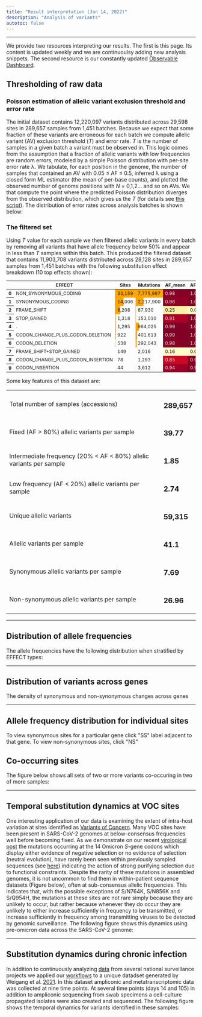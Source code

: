 ```yaml
---
title: "Result interpretation (Jan 14, 2022)"
description: "Analysis of variants"
autotoc: false
---
```


-----

We provide two resources interpreting our results. The first is this page. Its content is updated weekly and we are continuoulsy adding new analysis snippets. The second resource is our constantly updated [Observable Dashboard](http://covid19.galaxyproject.org/dashboard).


## Thresholding of raw data

### Poisson estimation of allelic variant exclusion threshold and error rate


The initial dataset contains 12,220,097 variants distributed across 29,598 sites in 289,657 samples from 1,451 batches. Because we expect that some fraction of these variants are erroneous for each batch we compute allelic variant (AV) exclusion threshold (*T*) and error rate. *T* is the number of samples in a given batch a variant must be observed in. This logic comes from the assumption that a fraction of allelic variants with low frequencies are random errors, modeled by a simple Poisson distribution with per-site error rate λ. We tabulate, for each position in the genome, the number of samples that contained an AV with 0.05 ≤ AF ≤ 0.5, inferred λ using a closed form ML estimator (the mean of per-base counts), and plotted the observed number of genome positions with *N* = 0,1,2… and so on AVs.  We that compute the point where the predicted Poisson distribution diverges from the observed distribution, which gives us the *T* (for details see [this script](https://github.com/usegalaxy-eu/ena-cog-uk-wfs/blob/aggregate-observable-data/aggregator.py)). The distribution of error rates across analysis batches is shown below:

<div class="shadow-sm p-3 mb-5 bg-light rounded" align="center">
  <vega-embed spec="https://raw.githubusercontent.com/galaxyproject/SARS-CoV-2/master/data/ipynb/graphs/poisson.json"/>
</div> 

### The filtered set

Using *T* value for each sample we then filtered allelic variants in every batch by removing all variants that have allele frequency below 50% and appear in less than *T* samples within this batch. This produced the filtered dataset that contains 11,903,708 variants distributed across 28,128 sites in 289,657 samples from 1,451 batches with the following substitution effect breakdown (10 top effects shown):


<div class="compact">

<style type="text/css">#T_e4f60_  {  font-size: 9pt;}#T_e4f60_r0_c1, #T_e4f60_r0_c2 {  width: 10em;  height: 80%;  background: linear-gradient(90deg,orange 100.0%, transparent 100.0%);}#T_e4f60_r0_c3, #T_e4f60_r6_c3 {  background-color: #860026;  color: #f1f1f1;}#T_e4f60_r0_c4, #T_e4f60_r1_c4, #T_e4f60_r2_c5, #T_e4f60_r3_c4, #T_e4f60_r4_c3, #T_e4f60_r4_c4, #T_e4f60_r5_c3, #T_e4f60_r5_c4, #T_e4f60_r6_c4 {  background-color: #800026;  color: #f1f1f1;}#T_e4f60_r0_c5 {  background-color: #ffe895;  color: #000000;}#T_e4f60_r1_c1 {  width: 10em;  height: 80%;  background: linear-gradient(90deg,orange 42.2%, transparent 42.2%);}#T_e4f60_r1_c2 {  width: 10em;  height: 80%;  background: linear-gradient(90deg,orange 28.5%, transparent 28.5%);}#T_e4f60_r1_c3 {  background-color: #910026;  color: #f1f1f1;}#T_e4f60_r1_c5 {  background-color: #fec45f;  color: #000000;}#T_e4f60_r2_c1 {  width: 10em;  height: 80%;  background: linear-gradient(90deg,orange 24.8%, transparent 24.8%);}#T_e4f60_r2_c2 {  width: 10em;  height: 80%;  background: linear-gradient(90deg,orange 1.1%, transparent 1.1%);}#T_e4f60_r2_c3 {  background-color: #fff0a7;  color: #000000;}#T_e4f60_r2_c4 {  background-color: #fffcc5;  color: #000000;}#T_e4f60_r3_c1 {  width: 10em;  height: 80%;  background: linear-gradient(90deg,orange 4.0%, transparent 4.0%);}#T_e4f60_r3_c2 {  width: 10em;  height: 80%;  background: linear-gradient(90deg,orange 2.0%, transparent 2.0%);}#T_e4f60_r3_c3 {  background-color: #ae0026;  color: #f1f1f1;}#T_e4f60_r3_c5, #T_e4f60_r8_c5 {  background-color: #e0181d;  color: #f1f1f1;}#T_e4f60_r4_c1 {  width: 10em;  height: 80%;  background: linear-gradient(90deg,orange 3.9%, transparent 3.9%);}#T_e4f60_r4_c2 {  width: 10em;  height: 80%;  background: linear-gradient(90deg,orange 12.4%, transparent 12.4%);}#T_e4f60_r4_c5, #T_e4f60_r7_c3, #T_e4f60_r7_c4 {  background-color: #ffffcc;  color: #000000;}#T_e4f60_r5_c1 {  width: 10em;  height: 80%;  background: linear-gradient(90deg,orange 2.8%, transparent 2.8%);}#T_e4f60_r5_c2 {  width: 10em;  height: 80%;  background: linear-gradient(90deg,orange 5.2%, transparent 5.2%);}#T_e4f60_r5_c5 {  background-color: #fff9be;  color: #000000;}#T_e4f60_r6_c1 {  width: 10em;  height: 80%;  background: linear-gradient(90deg,orange 1.6%, transparent 1.6%);}#T_e4f60_r6_c2 {  width: 10em;  height: 80%;  background: linear-gradient(90deg,orange 3.8%, transparent 3.8%);}#T_e4f60_r6_c5 {  background-color: #ffeea3;  color: #000000;}#T_e4f60_r7_c1 {  width: 10em;  height: 80%;  background: linear-gradient(90deg,orange 0.4%, transparent 0.4%);}#T_e4f60_r7_c2, #T_e4f60_r8_c2, #T_e4f60_r9_c2 {  width: 10em;  height: 80%;  background: linear-gradient(90deg,orange 0.0%, transparent 0.0%);}#T_e4f60_r7_c5 {  background-color: #fc5b2e;  color: #f1f1f1;}#T_e4f60_r8_c1 {  width: 10em;  height: 80%;  background: linear-gradient(90deg,orange 0.2%, transparent 0.2%);}#T_e4f60_r8_c3 {  background-color: #ca0923;  color: #f1f1f1;}#T_e4f60_r8_c4, #T_e4f60_r9_c4 {  background-color: #840026;  color: #f1f1f1;}#T_e4f60_r9_c1 {  width: 10em;  height: 80%;  background: linear-gradient(90deg,orange 0.1%, transparent 0.1%);}#T_e4f60_r9_c3 {  background-color: #9d0026;  color: #f1f1f1;}#T_e4f60_r9_c5 {  background-color: #fd9f44;  color: #000000;}</style><table id="T_e4f60_">  <thead>    <tr>      <th class="blank level0" >&nbsp;</th>      <th class="col_heading level0 c0" >EFFECT</th>      <th class="col_heading level0 c1" >Sites</th>      <th class="col_heading level0 c2" >Mutations</th>      <th class="col_heading level0 c3" >AF_mean</th>      <th class="col_heading level0 c4" >AF_median</th>      <th class="col_heading level0 c5" >AF_std</th>    </tr>  </thead>  <tbody>    <tr>      <th id="T_e4f60_level0_r0" class="row_heading level0 r0" >0</th>      <td id="T_e4f60_r0_c0" class="data r0 c0" >NON_SYNONYMOUS_CODING</td>      <td id="T_e4f60_r0_c1" class="data r0 c1" >33,159</td>      <td id="T_e4f60_r0_c2" class="data r0 c2" >7,775,997</td>      <td id="T_e4f60_r0_c3" class="data r0 c3" >0.98</td>      <td id="T_e4f60_r0_c4" class="data r0 c4" >1.00</td>      <td id="T_e4f60_r0_c5" class="data r0 c5" >0.11</td>    </tr>    <tr>      <th id="T_e4f60_level0_r1" class="row_heading level0 r1" >1</th>      <td id="T_e4f60_r1_c0" class="data r1 c0" >SYNONYMOUS_CODING</td>      <td id="T_e4f60_r1_c1" class="data r1 c1" >14,006</td>      <td id="T_e4f60_r1_c2" class="data r1 c2" >2,217,900</td>      <td id="T_e4f60_r1_c3" class="data r1 c3" >0.96</td>      <td id="T_e4f60_r1_c4" class="data r1 c4" >1.00</td>      <td id="T_e4f60_r1_c5" class="data r1 c5" >0.15</td>    </tr>    <tr>      <th id="T_e4f60_level0_r2" class="row_heading level0 r2" >2</th>      <td id="T_e4f60_r2_c0" class="data r2 c0" >FRAME_SHIFT</td>      <td id="T_e4f60_r2_c1" class="data r2 c1" >8,208</td>      <td id="T_e4f60_r2_c2" class="data r2 c2" >87,930</td>      <td id="T_e4f60_r2_c3" class="data r2 c3" >0.25</td>      <td id="T_e4f60_r2_c4" class="data r2 c4" >0.09</td>      <td id="T_e4f60_r2_c5" class="data r2 c5" >0.32</td>    </tr>    <tr>      <th id="T_e4f60_level0_r3" class="row_heading level0 r3" >3</th>      <td id="T_e4f60_r3_c0" class="data r3 c0" >STOP_GAINED</td>      <td id="T_e4f60_r3_c1" class="data r3 c1" >1,318</td>      <td id="T_e4f60_r3_c2" class="data r3 c2" >153,010</td>      <td id="T_e4f60_r3_c3" class="data r3 c3" >0.91</td>      <td id="T_e4f60_r3_c4" class="data r3 c4" >1.00</td>      <td id="T_e4f60_r3_c5" class="data r3 c5" >0.26</td>    </tr>    <tr>      <th id="T_e4f60_level0_r4" class="row_heading level0 r4" >4</th>      <td id="T_e4f60_r4_c0" class="data r4 c0" >.</td>      <td id="T_e4f60_r4_c1" class="data r4 c1" >1,295</td>      <td id="T_e4f60_r4_c2" class="data r4 c2" >964,025</td>      <td id="T_e4f60_r4_c3" class="data r4 c3" >0.99</td>      <td id="T_e4f60_r4_c4" class="data r4 c4" >1.00</td>      <td id="T_e4f60_r4_c5" class="data r4 c5" >0.07</td>    </tr>    <tr>      <th id="T_e4f60_level0_r5" class="row_heading level0 r5" >5</th>      <td id="T_e4f60_r5_c0" class="data r5 c0" >CODON_CHANGE_PLUS_CODON_DELETION</td>      <td id="T_e4f60_r5_c1" class="data r5 c1" >922</td>      <td id="T_e4f60_r5_c2" class="data r5 c2" >401,613</td>      <td id="T_e4f60_r5_c3" class="data r5 c3" >0.99</td>      <td id="T_e4f60_r5_c4" class="data r5 c4" >1.00</td>      <td id="T_e4f60_r5_c5" class="data r5 c5" >0.08</td>    </tr>    <tr>      <th id="T_e4f60_level0_r6" class="row_heading level0 r6" >6</th>      <td id="T_e4f60_r6_c0" class="data r6 c0" >CODON_DELETION</td>      <td id="T_e4f60_r6_c1" class="data r6 c1" >538</td>      <td id="T_e4f60_r6_c2" class="data r6 c2" >292,043</td>      <td id="T_e4f60_r6_c3" class="data r6 c3" >0.98</td>      <td id="T_e4f60_r6_c4" class="data r6 c4" >1.00</td>      <td id="T_e4f60_r6_c5" class="data r6 c5" >0.10</td>    </tr>    <tr>      <th id="T_e4f60_level0_r7" class="row_heading level0 r7" >7</th>      <td id="T_e4f60_r7_c0" class="data r7 c0" >FRAME_SHIFT+STOP_GAINED</td>      <td id="T_e4f60_r7_c1" class="data r7 c1" >149</td>      <td id="T_e4f60_r7_c2" class="data r7 c2" >2,016</td>      <td id="T_e4f60_r7_c3" class="data r7 c3" >0.16</td>      <td id="T_e4f60_r7_c4" class="data r7 c4" >0.07</td>      <td id="T_e4f60_r7_c5" class="data r7 c5" >0.22</td>    </tr>    <tr>      <th id="T_e4f60_level0_r8" class="row_heading level0 r8" >8</th>      <td id="T_e4f60_r8_c0" class="data r8 c0" >CODON_CHANGE_PLUS_CODON_INSERTION</td>      <td id="T_e4f60_r8_c1" class="data r8 c1" >78</td>      <td id="T_e4f60_r8_c2" class="data r8 c2" >1,293</td>      <td id="T_e4f60_r8_c3" class="data r8 c3" >0.85</td>      <td id="T_e4f60_r8_c4" class="data r8 c4" >0.99</td>      <td id="T_e4f60_r8_c5" class="data r8 c5" >0.26</td>    </tr>    <tr>      <th id="T_e4f60_level0_r9" class="row_heading level0 r9" >9</th>      <td id="T_e4f60_r9_c0" class="data r9 c0" >CODON_INSERTION</td>      <td id="T_e4f60_r9_c1" class="data r9 c1" >44</td>      <td id="T_e4f60_r9_c2" class="data r9 c2" >3,612</td>      <td id="T_e4f60_r9_c3" class="data r9 c3" >0.94</td>      <td id="T_e4f60_r9_c4" class="data r9 c4" >0.99</td>      <td id="T_e4f60_r9_c5" class="data r9 c5" >0.18</td>    </tr>  </tbody></table>

</div>


Some key features of this dataset are:

<div class="no-header compact">

|    |     |
| --------- | ------------ |
| Total number of samples (accessions) | <h3><span class="badge badge-warning badge-pill">289,657</span></h3> | 
| Fixed (AF > 80%) allelic variants per sample | <h3><span class="badge badge-warning badge-pill">39.77</span></h3> | 
| Intermediate frequency (20% < AF < 80%) allelic variants per sample | <h3><span class="badge badge-warning badge-pill">1.85</span></h3> | 
| Low frequency (AF < 20%) allelic variants per sample | <h3><span class="badge badge-warning badge-pill">2.74</span></h3> | 
| Unique allelic variants | <h3><span class="badge badge-warning badge-pill">59,315</span></h3> | 
| Allelic variants per sample | <h3><span class="badge badge-warning badge-pill">41.1</span></h3> | 
| Synonymous allelic variants per sample | <h3><span class="badge badge-warning badge-pill">7.69</span></h3> | 
| Non-synonymous allelic variants per sample | <h3><span class="badge badge-warning badge-pill">26.96</span></h3> | 

</div>

-----

## Distribution of allele frequencies

The allele frequencies have the following distribution when stratified by EFFECT types:

<div class="shadow-sm p-3 mb-5 bg-light rounded" align="center">
  <vega-embed spec="https://raw.githubusercontent.com/galaxyproject/SARS-CoV-2/master/data/ipynb/graphs/af_effect.json"/>
</div>

-----

## Distribution of variants across genes

The density of synonymous and non-synonymous changes across genes


<div class="shadow-sm p-3 mb-5 bg-light rounded" align="center">
  <vega-embed spec="https://raw.githubusercontent.com/galaxyproject/SARS-CoV-2/master/data/ipynb/graphs/per_gene_density.json"/>
</div>

-----

## Allele frequency distribution for individual sites

To view synonymous sites for a particular gene click "SS" label adjacent to that gene. To view non-synonymous sites, click "NS"

<div class="shadow-sm p-3 mb-5 bg-light rounded" align="center">
  <vega-embed spec="https://raw.githubusercontent.com/galaxyproject/SARS-CoV-2/master/data/ipynb/graphs/genome_map.json"/>
</div>

## Co-occurring sites

The figure below shows all sets of two or more variants co-occuring in two of more samples:

<div class="shadow-sm p-3 mb-5 bg-light rounded" align="center">
  <vega-embed spec="https://raw.githubusercontent.com/galaxyproject/SARS-CoV-2/master/data/ipynb/graphs/co_occ.json"/>
</div>

----

## Temporal substitution dynamics at VOC sites

One interesting application of our data is examining the extent of intra-host variation at sites identified as [Variants of Concern](https://cov-lineages.org/index.html#global_reports). Many VOC sites have been present in SARS-CoV-2 genomes at below-consensus frequencies well before becoming fixed. As we demonstrate on our recent [virological post](https://virological.org/t/selection-analysis-identifies-significant-mutational-changes-in-omicron-that-are-likely-to-influence-both-antibody-neutralization-and-spike-function-part-1-of-2/771) the mutations occurring at the 14 Omicron *S*-gene codons which display either evidence of negative selection or no evidence of selection (neutral evolution), have rarely been seen within previously sampled sequences (see [here](https://observablehq.com/@spond/omicron-mutations-tables)) indicating the action of strong purifying selection due to functional constraints. Despite the rarity of these mutations in assembled genomes, it is not uncommon to find them in within-patient sequence datasets (Figure below), often at sub-consensus allelic frequencies. This indicates that, with the possible exceptions of S/N764K, S/N856K and S/Q954H, the mutations at these sites are not rare simply because they are unlikely to occur, but rather because whenever they do occur they are unlikely to either increase sufficiently in frequency to be transmitted, or increase sufficiently in frequency among transmitting viruses to be detected by genomic surveillance. The following figure shows this dynamics using pre-omicron data across the SARS-CoV-2 genome:

<div class="shadow-sm p-3 mb-5 bg-light rounded" align="center">
  <vega-embed spec="https://raw.githubusercontent.com/galaxyproject/SARS-CoV-2/master/data/ipynb/graphs/voc_time_progression_full_genome.json"/>
</div>

------

## Substitution dynamics during chronic infection

In addition to continuously analyzing [data](/projects/covid19/samples/) from several national surveillance projects we applied our [workflows](/projects/covid19/workflows/) to a unique datadset generated by Weigang et al. [2021](https://www.nature.com/articles/s41467-021-26602-3). In this dataset ampliconic and metatranscriptomic data was collected at nine time points. At several time points (days 14 and 105) in addition to ampliconic sequencing from swab specimens a cell-culture propagated isolates were also created and sequenced. The following figure shows the temporal dynamics for variants identified in these samples:

<div class="shadow-sm p-3 mb-5 bg-light rounded" align="center">
  <vega-embed spec="https://raw.githubusercontent.com/galaxyproject/SARS-CoV-2/master/data/ipynb/graphs/freiburg_chronic.json"/>
</div>



